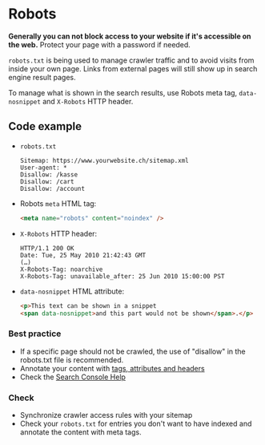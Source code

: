 # Robots

**Generally you can not block access to your website if it's accessible on the web.**
Protect your page with a password if needed.

`robots.txt` is being used to manage crawler traffic and to avoid visits from inside your own page.
Links from external pages will still show up in search engine result pages.

To manage what is shown in the search results, use Robots meta tag, `data-nosnippet` and `X-Robots` HTTP header.

## Code example

* `robots.txt`

  ```
  Sitemap: https://www.yourwebsite.ch/sitemap.xml
  User-agent: *
  Disallow: /kasse
  Disallow: /cart
  Disallow: /account
  ```

* Robots `meta` HTML tag:

  ```html
  <meta name="robots" content="noindex" />
  ```

* `X-Robots` HTTP header:

  ```
  HTTP/1.1 200 OK
  Date: Tue, 25 May 2010 21:42:43 GMT
  (…)
  X-Robots-Tag: noarchive
  X-Robots-Tag: unavailable_after: 25 Jun 2010 15:00:00 PST
  ```

* `data-nosnippet` HTML attribute:

  ```html
  <p>This text can be shown in a snippet
  <span data-nosnippet>and this part would not be shown</span>.</p>
  ```

### Best practice

* If a specific page should not be crawled, the use of "disallow" in the robots.txt file is recommended.
* Annotate your content with [tags, attributes and headers](https://developers.google.com/search/docs/advanced/robots/robots_meta_tag)
* Check the [Search Console Help](https://support.google.com/webmasters/answer/6062608)

### Check

* Synchronize crawler access rules with your sitemap
* Check your `robots.txt` for entries you don't want to have indexed and annotate the content with meta tags.
